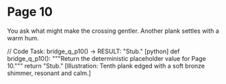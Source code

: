 # Page 10

You ask what might make the crossing gentler.
Another plank settles with a warm hum.

// Code Task: bridge_q_p10() → RESULT: "Stub."
[python]
def bridge_q_p10():
    """Return the deterministic placeholder value for Page 10."""
    return "Stub."
[Illustration: Tenth plank edged with a soft bronze shimmer, resonant and calm.]
